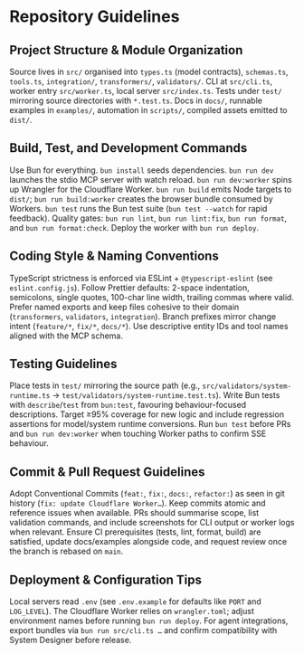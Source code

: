 # Repository Guidelines

## Project Structure & Module Organization

Source lives in `src/` organised into `types.ts` (model contracts), `schemas.ts`, `tools.ts`, `integration/`, `transformers/`, `validators/`. CLI at `src/cli.ts`, worker entry `src/worker.ts`, local server `src/index.ts`. Tests under `test/` mirroring source directories with `*.test.ts`. Docs in `docs/`, runnable examples in `examples/`, automation in `scripts/`, compiled assets emitted to `dist/`.

## Build, Test, and Development Commands

Use Bun for everything. `bun install` seeds dependencies. `bun run dev` launches the stdio MCP server with watch reload. `bun run dev:worker` spins up Wrangler for the Cloudflare Worker. `bun run build` emits Node targets to `dist/`; `bun run build:worker` creates the browser bundle consumed by Workers. `bun test` runs the Bun test suite (`bun test --watch` for rapid feedback). Quality gates: `bun run lint`, `bun run lint:fix`, `bun run format`, and `bun run format:check`. Deploy the worker with `bun run deploy`.

## Coding Style & Naming Conventions

TypeScript strictness is enforced via ESLint + `@typescript-eslint` (see `eslint.config.js`). Follow Prettier defaults: 2-space indentation, semicolons, single quotes, 100-char line width, trailing commas where valid. Prefer named exports and keep files cohesive to their domain (`transformers`, `validators`, `integration`). Branch prefixes mirror change intent (`feature/*`, `fix/*`, `docs/*`). Use descriptive entity IDs and tool names aligned with the MCP schema.

## Testing Guidelines

Place tests in `test/` mirroring the source path (e.g., `src/validators/system-runtime.ts` → `test/validators/system-runtime.test.ts`). Write Bun tests with `describe`/`test` from `bun:test`, favouring behaviour-focused descriptions. Target ≥95% coverage for new logic and include regression assertions for model/system runtime conversions. Run `bun test` before PRs and `bun run dev:worker` when touching Worker paths to confirm SSE behaviour.

## Commit & Pull Request Guidelines

Adopt Conventional Commits (`feat:`, `fix:`, `docs:`, `refactor:`) as seen in git history (`fix: update Cloudflare Worker…`). Keep commits atomic and reference issues when available. PRs should summarise scope, list validation commands, and include screenshots for CLI output or worker logs when relevant. Ensure CI prerequisites (tests, lint, format, build) are satisfied, update docs/examples alongside code, and request review once the branch is rebased on `main`.

## Deployment & Configuration Tips

Local servers read `.env` (see `.env.example` for defaults like `PORT` and `LOG_LEVEL`). The Cloudflare Worker relies on `wrangler.toml`; adjust environment names before running `bun run deploy`. For agent integrations, export bundles via `bun run src/cli.ts …` and confirm compatibility with System Designer before release.
